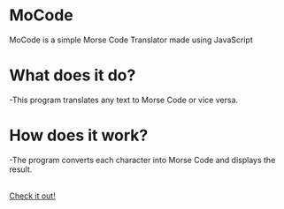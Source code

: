 # MoCode
MoCode is a simple Morse Code Translator made using JavaScript
<h1> What does it do? </h1>
-This program translates any text to Morse Code or vice versa.
<br>
<h1>How does it work?</h1>
-The program converts each character into Morse Code and displays the result.
<br><br>

[Check it out!](https://pratham-jain33.github.io/MoCode/)
